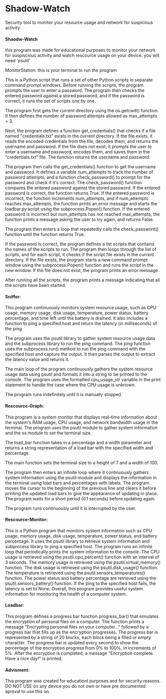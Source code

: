 # Shadow-Watch
Security tool to monitor your resource usage and network for suspicious activity

#### Shaodw-Watch

this program was made for educational purposes to monitor your network for suspiscious activity
and watch rescource usage on your device. you will need 'psutil'


MonitorStation: this is your terminal to run the program

This is a Python script that runs a set of other Python scripts in separate command prompt windows. Before running the scripts, the program prompts the user to enter a password. The program then checks the entered password against a stored password, and if the password is correct, it runs the set of scripts one by one.

The program first gets the current directory using the os.getcwd() function. It then defines the number of password attempts allowed as max_attempts = 3.

Next, the program defines a function get_credentials() that checks if a file named "credentials.txt" exists in the current directory. If the file exists, it reads the encoded credentials from the file, decodes them, and returns the username and password. If the file does not exist, it prompts the user to enter a username and password, encodes them, and saves them in the "credentials.txt" file. The function returns the username and password.

The program then calls the get_credentials() function to get the username and password. It defines a variable num_attempts to track the number of password attempts, and a function check_password() to prompt for the password and check if it's correct. The check_password() function compares the entered password against the stored password. If the entered password is correct, the function returns True. If the entered password is incorrect, the function increments num_attempts, and if num_attempts reaches max_attempts, the function prints an error message and starts the loadbar.py script using the subprocess.Popen() function. If the entered password is incorrect but num_attempts has not reached max_attempts, the function prints a message asking the user to try again, and returns False.

The program then enters a loop that repeatedly calls the check_password() function until the function returns True.

If the password is correct, the program defines a list scripts that contains the names of the scripts to run. The program then loops through the list of scripts, and for each script, it checks if the script file exists in the current directory. If the file exists, the program starts a new command prompt window using the subprocess.Popen() function and runs the script in the new window. If the file does not exist, the program prints an error message.

After running all the scripts, the program prints a message indicating that all the scripts have been started.

#### Sniffer:

This program continuously monitors system resource usage, such as CPU usage, memory usage, disk usage, temperature, power status, battery percentage, and time left until the battery is drained. It also includes a function to ping a specified host and return the latency (in milliseconds) of the ping.

The program uses the psutil library to gather system resource usage data and the subprocess library to run the ping command. The ping function uses the subprocess.run() method to run the ping command with the specified host and capture the output. It then parses the output to extract the latency value and returns it.

The main loop of the program continuously gathers the system resource usage data using psutil and formats it into a string to be printed to the console. The program uses the formatted cpu_usage_str variable in the print statement to handle the case where the CPU usage is unknown.

The program runs indefinitely until it is manually stopped.

#### Rescource-Graph:

This program is a system monitor that displays real-time information about the system's RAM usage, CPU usage, and network bandwidth usage in the terminal. The program uses the psutil module to gather system information and the os module to set the terminal size.

The load_bar function takes in a percentage and a width parameter and returns a string representation of a load bar with the specified width and percentage.

The main function sets the terminal size to a height of 7 and a width of 100.

The program then enters an infinite loop where it continuously gathers system information using the psutil module and displays the information in the terminal using load bars and percentages with labels. The program moves the cursor to the beginning of the previous line and clears it before printing the updated load bars to give the appearance of updating in place. The program waits for a short period (0.1 seconds) before updating again.

The program runs continuously until it is interrupted by the user.

#### Rescource-Monitor:

This is a Python program that monitors system information such as CPU usage, memory usage, disk usage, temperature, power status, and battery percentage. It uses the psutil library to retrieve system information and subprocess library to ping a specified host. The program runs an infinite loop that periodically prints the system information to the console. The CPU usage is retrieved using the psutil.cpu_percent() function with an interval of 3 seconds. The memory usage is retrieved using the psutil.virtual_memory() function. The disk usage is retrieved using the psutil.disk_usage() function. The temperature is retrieved using the psutil.sensors_temperatures() function. The power status and battery percentage are retrieved using the psutil.sensors_battery() function. If the ping to the specified host fails, the latency is set to None. Overall, this program provides useful system information for monitoring the health of a computer system.

#### Loadbar:

This program defines a progress bar function progress_bar() that simulates the encryption of personal files on a computer. The function prints a message "Encrypting personal files on your computer..." followed by a progress bar that fills up as the encryption progresses. The progress bar is represented by a string of 20 blocks, each block being a filled or empty character. The progress bar is updated every second to show the percentage of the encryption progress from 0% to 100%, in increments of 5%. After the encryption is completed, a message "Encryption complete. Have a nice day!" is printed.

#### Advisment:
This program was created for educationl purposes and for security reasons. DO NOT USE on any device you do not own or have pre documented aproval to use this on.
